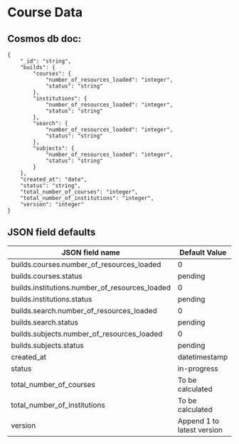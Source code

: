# Course Data

## Cosmos db doc:

```json5
{
    "_id": "string",
    "builds": {
        "courses": {
            "number_of_resources_loaded": "integer",
            "status": "string"
        },
        "institutions": {
            "number_of_resources_loaded": "integer",
            "status": "string"
        },
        "search": {
            "number_of_resources_loaded": "integer",
            "status": "string"
        },
        "subjects": {
            "number_of_resources_loaded": "integer",
            "status": "string"
        }
    },
    "created_at": "date",
    "status": "string",
    "total_number_of_courses": "integer",
    "total_number_of_institutions": "integer",
    "version": "integer"
}
```

## JSON field defaults

| JSON field name                                | Default Value              |
|------------------------------------------------|----------------------------|
| builds.courses.number_of_resources_loaded      | 0                          |
| builds.courses.status                          | pending                    |
| builds.institutions.number_of_resources_loaded | 0                          |
| builds.institutions.status                     | pending                    |
| builds.search.number_of_resources_loaded       | 0                          |
| builds.search.status                           | pending                    |
| builds.subjects.number_of_resources_loaded     | 0                          |
| builds.subjects.status                         | pending                    |
| created_at                                     | datetimestamp              |
| status                                         | in-progress                |
| total_number_of_courses                        | To be calculated           |
| total_number_of_institutions                   | To be calculated           |
| version                                        | Append 1 to latest version |

